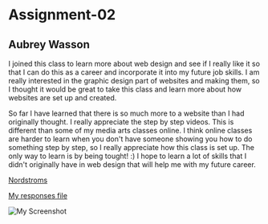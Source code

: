 # Assignment-02
## Aubrey Wasson

I joined this class to learn more about web design and see if I really like it so that I can do this as a career and incorporate it into my future job skills. I am really interested in the graphic design part of websites and making them, so I thought it would be great to take this class and learn more about how websites are set up and created.

So far I have learned that there is so much more to a website than I had originally thought. I really appreciate the step by step videos. This is different than some of my media arts classes online. I think online classes are harder to learn when you don't have someone showing you how to do something step by step, so I really appreciate how this class is set up. The only way to learn is by being tought! :) I hope to learn a lot of skills that I didn't originally have in web design that will help me with my future career.

[Nordstroms](https://shop.nordstrom.com/)

[My responses file](./responses.txt)

![My Screenshot](./images.screenshot.JPG)
